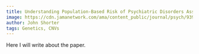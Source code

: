 ```yaml
---
title: Understanding Population-Based Risk of Psychiatric Disorders Associated With Recurrent Copy Number Variants
image: https://cdn.jamanetwork.com/ama/content_public/journal/psych/939472/yoi240033f1_1727819432.01804.png?Expires=1742313049&Signature=D4~jqWVZjZyL6GmLwEtYHxdXKBsn2Gt4v42q~ZGSSKlV9DBaqnyDjjNMdNaoFac4tcb8il8FBuYAZ1VAQDtHRZN47PICvOQi2YBXJLB3zfgLXEgwmKYFFYxLQq8VHygKmiv-l5BBIv6Xj1cIZaNpmulMnj4XLByGdxlg9znyvVx97eYVhFgLjGTBX9ZqvYTh1eO0zmKQ0RTKm0KpQLkQtmFMyYZSbZUyIy6fzSUMuOUAORTjcCi2TV2k8TExNw0mKkRqvIenUcZ35f3bXgvD0kPf3Dt-yYB8PBm06Ivj0BY-G9GbM8fDVEht-kIS9UhzvZEatKT4e~KQ~tMNTvdKAA__&Key-Pair-Id=APKAIE5G5CRDK6RD3PGA
author: John Shorter
tags: Genetics, CNVs
---
```


Here I will write about the paper. 
